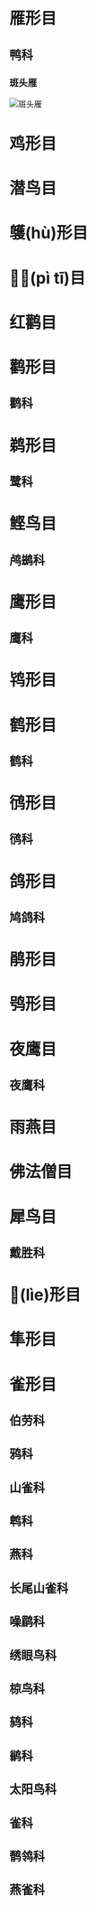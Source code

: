 # 雁形目

## 鸭科

### 斑头雁

<img src="https://asgeologeekfan-images.oss-cn-hangzhou.aliyuncs.com/img/202304252113724.jpg" title="斑头雁">





# 鸡形目



# 潜鸟目





# 鹱(h&ugrave;)形目



# (p&igrave; t&imacr;)目



# 红鹳目



# 鹳形目

## 鹳科



# 鹈形目

## 鹭科



# 鲣鸟目

## 鸬鹚科



# 鹰形目

## 鹰科



# 鸨形目



# 鹤形目

## 鹤科



# 鸻形目

## 鸻科



# 鸽形目

## 鸠鸽科

# 鹃形目



# 鸮形目



# 夜鹰目

## 夜鹰科



# 雨燕目



# 佛法僧目



# 犀鸟目

## 戴胜科

# (l&igrave;e)形目



# 隼形目



# 雀形目

## 伯劳科

## 鸦科

## 山雀科

## 鹎科

## 燕科

## 长尾山雀科

## 噪鹛科

## 绣眼鸟科

## 椋鸟科

## 鸫科

## 鹟科

## 太阳鸟科

## 雀科

## 鹡鸰科

## 燕雀科



